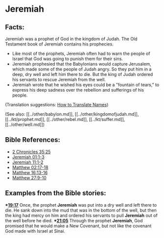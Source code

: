 # Jeremiah #

## Facts: ##

Jeremiah was a prophet of God in the kingdom of Judah. The Old Testament book of Jeremiah contains his prophecies.

* Like most of the prophets, Jeremiah often had to warn the people of Israel that God was going to punish them for their sins.
* Jeremiah prophesied that the Babylonians would capture Jerusalem, which made some of the people of Judah angry. So they put him in a deep, dry well and left him there to die. But the king of Judah ordered his servants to rescue Jeremiah from the well.
* Jeremiah wrote that he wished his eyes could be a "fountain of tears," to express his deep sadness over the rebellion and sufferings of his people.

(Translation suggestions: [How to Translate Names](en/ta-vol1/translate/man/translate-names))

(See also: [[../other/babylon.md]], [[../other/kingdomofjudah.md]], [[../kt/prophet.md]], [[../other/rebel.md]], [[../kt/suffer.md]], [[../other/well.md]])

## Bible References: ##

* [2 Chronicles 35:25](en/tn/2ch/help/35/25)
* [Jeremiah 01:1-3](en/tn/jer/help/01/01)
* [Jeremiah 11:1-2](en/tn/jer/help/11/01)
* [Matthew 02:17-18](en/tn/mat/help/02/17)
* [Matthew 16:13-16](en/tn/mat/help/16/13)
* [Matthew 27:9-10](en/tn/mat/help/27/09)

## Examples from the Bible stories: ##

  __*[19:17](en/tn/obs/help/19/17)__ Once, the prophet __Jeremiah__ was put into a dry well and left there to die. He sank down into the mud that was in the bottom of the well, but then the king had mercy on him and ordered his servants to pull __Jeremiah__ out of the well before he died.
  __*[21:05](en/tn/obs/help/21/05)__ Through the prophet __Jeremiah__, God promised that he would make a New Covenant, but not like the covenant God made with Israel at Sinai.
